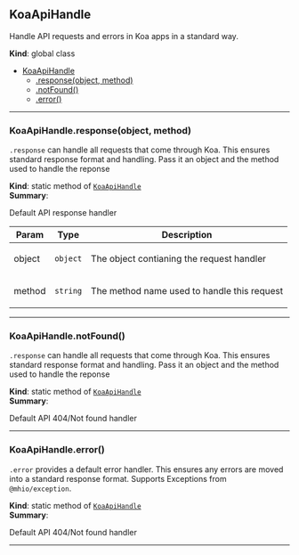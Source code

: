 <a name="KoaApiHandle"></a>

## KoaApiHandle
<p>Handle API requests and errors in Koa apps in a standard way.</p>

**Kind**: global class  

* [KoaApiHandle](#KoaApiHandle)
    * [.response(object, method)](#KoaApiHandle.response)
    * [.notFound()](#KoaApiHandle.notFound)
    * [.error()](#KoaApiHandle.error)


* * *

<a name="KoaApiHandle.response"></a>

### KoaApiHandle.response(object, method)
<p><code>.response</code> can handle all requests that come through Koa. This ensures standard response format and handling. Pass it an object and the method used to handle the reponse</p>

**Kind**: static method of [<code>KoaApiHandle</code>](#KoaApiHandle)  
**Summary**: <p>Default API response handler</p>  

| Param | Type | Description |
| --- | --- | --- |
| object | <code>object</code> | <p>The object contianing the request handler</p> |
| method | <code>string</code> | <p>The method name used to handle this request</p> |


* * *

<a name="KoaApiHandle.notFound"></a>

### KoaApiHandle.notFound()
<p><code>.response</code> can handle all requests that come through Koa. This ensures standard response format and handling. Pass it an object and the method used to handle the reponse</p>

**Kind**: static method of [<code>KoaApiHandle</code>](#KoaApiHandle)  
**Summary**: <p>Default API 404/Not found handler</p>  

* * *

<a name="KoaApiHandle.error"></a>

### KoaApiHandle.error()
<p><code>.error</code> provides a default error handler. This ensures any errors are moved into a standard response format. Supports Exceptions from <code>@mhio/exception</code>.</p>

**Kind**: static method of [<code>KoaApiHandle</code>](#KoaApiHandle)  
**Summary**: <p>Default API 404/Not found handler</p>  

* * *

